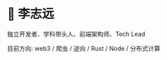 # :construction_worker: 李志远
独立开发者、学科带头人、前端架构师、Tech Lead

目前方向: web3 / 爬虫 / 逆向 / Rust / Node / 分布式计算

